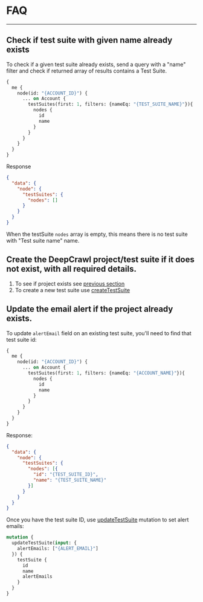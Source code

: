 # FAQ
---

## Check if test suite with given name already exists

To check if a given test suite already exists, send a query with a "name" filter and check if returned array of results contains a Test Suite.

```graphql
{
  me {
    node(id: "{ACCOUNT_ID}") {
      ... on Account {
        testSuites(first: 1, filters: {nameEq: "{TEST_SUITE_NAME}"}){
          nodes {
            id
            name
          }
        }
      }
    }
  }
}
```

Response

```json
{
  "data": {
    "node": {
      "testSuites": {
        "nodes": []
      }
    }
  }
}
```

When the testSuite `nodes` array is empty, this means there is no test suite with "Test suite name" name.

## Create the DeepCrawl project/test suite if it does not exist, with all required details.

1. To see if project exists see [previous section](faq?id=checking-if-test-suite-with-given-name-already-exists)
2. To create a new test suite use [createTestSuite](test-suites?id=creating-a-test-suite)

## Update the email alert if the project already exists.

To update `alertEmail` field on an existing test suite, you'll need to find that test suite id:

```graphql
{
  me {
    node(id: "{ACCOUNT_ID}") {
      ... on Account {
        testSuites(first: 1, filters: {nameEq: "{ACCOUNT_NAME}"}){
          nodes {
            id
            name
          }
        }
      }
    }
  }
}
```

Response:
```json
{
  "data": {
    "node": {
      "testSuites": {
        "nodes": [{
          "id": "{TEST_SUITE_ID}",
          "name": "{TEST_SUITE_NAME}"
        }]
      }
    }
  }
}
```

Once you have the test suite ID, use [updateTestSuite](test-suites?id=updating-a-test-suite) mutation to set alert emails:

```graphql
mutation {
  updateTestSuite(input: {
    alertEmails: ["{ALERT_EMAIL}"]
  }) {
    testSuite {
      id
      name
      alertEmails
    }
  }
}
```
